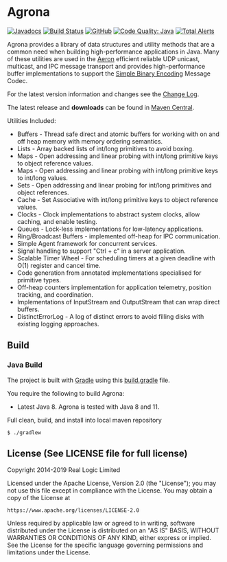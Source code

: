 Agrona
======

[![Javadocs](https://www.javadoc.io/badge/org.agrona/agrona.svg)](https://www.javadoc.io/doc/org.agrona/agrona)
[![Build Status](https://travis-ci.org/real-logic/agrona.svg?branch=master)](https://travis-ci.org/real-logic/agrona)
[![GitHub](https://img.shields.io/github/license/real-logic/Agrona.svg)](https://github.com/real-logic/agrona/blob/master/LICENSE)
[![Code Quality: Java](https://img.shields.io/lgtm/grade/java/g/real-logic/Agrona.svg?logo=lgtm&logoWidth=18)](https://lgtm.com/projects/g/real-logic/agrona/context:java)
[![Total Alerts](https://img.shields.io/lgtm/alerts/g/real-logic/Agrona.svg?logo=lgtm&logoWidth=18)](https://lgtm.com/projects/g/real-logic/agrona/alerts)

Agrona provides a library of data structures and utility methods that are a common need when building high-performance 
applications in Java. Many of these utilities are used in the [Aeron](https://github.com/real-logic/aeron) 
efficient reliable UDP unicast, multicast, and IPC message transport and provides high-performance buffer implementations
to support the [Simple Binary Encoding](https://github.com/real-logic/simple-binary-encoding) Message Codec.

For the latest version information and changes see the [Change Log](https://github.com/real-logic/agrona/wiki/Change-Log). 

The latest release and **downloads** can be found in [Maven Central](http://search.maven.org/#search%7Cga%7C1%7Cagrona).

Utilities Included:

* Buffers - Thread safe direct and atomic buffers for working with on and off heap memory with memory ordering semantics.
* Lists - Array backed lists of int/long primitives to avoid boxing.
* Maps - Open addressing and linear probing with int/long primitive keys to object reference values.
* Maps - Open addressing and linear probing with int/long primitive keys to int/long values.
* Sets - Open addressing and linear probing for int/long primitives and object references.
* Cache - Set Associative with int/long primitive keys to object reference values.
* Clocks - Clock implementations to abstract system clocks, allow caching, and enable testing.
* Queues - Lock-less implementations for low-latency applications.
* Ring/Broadcast Buffers - implemented off-heap for IPC communication.
* Simple Agent framework for concurrent services.
* Signal handling to support "Ctrl + c" in a server application.
* Scalable Timer Wheel - For scheduling timers at a given deadline with O(1) register and cancel time.
* Code generation from annotated implementations specialised for primitive types.
* Off-heap counters implementation for application telemetry, position tracking, and coordination.
* Implementations of InputStream and OutputStream that can wrap direct buffers.
* DistinctErrorLog - A log of distinct errors to avoid filling disks with existing logging approaches.

Build
-----

### Java Build

The project is built with [Gradle](http://gradle.org/) using this [build.gradle](https://github.com/real-logic/agrona/blob/master/build.gradle) file.

You require the following to build Agrona:

* Latest Java 8. Agrona is tested with Java 8 and 11.

Full clean, build, and install into local maven repository

    $ ./gradlew

License (See LICENSE file for full license)
-------------------------------------------
Copyright 2014-2019 Real Logic Limited

Licensed under the Apache License, Version 2.0 (the "License");
you may not use this file except in compliance with the License.
You may obtain a copy of the License at

    https://www.apache.org/licenses/LICENSE-2.0

Unless required by applicable law or agreed to in writing, software
distributed under the License is distributed on an "AS IS" BASIS,
WITHOUT WARRANTIES OR CONDITIONS OF ANY KIND, either express or implied.
See the License for the specific language governing permissions and
limitations under the License.
